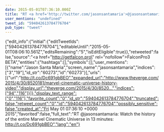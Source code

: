 ```yaml
---
date: 2015-05-01T07:36:10.000Z
title: "RT <a href='http://twitter.com/jasonsantamaria'>@jasonsantamaria</a>: Watch the history of the entire Marvel Cinematic Universe in 13 minutes: http://t.co/Dc691gbBEO″"
user_mentions: "undefined"
tweet_id: "594042613784776704"
pub_type: "tweet"
---
```

{"edit_info":{"initial":{"editTweetIds":["594042613784776704"],"editableUntil":"2015-05-01T08:06:10.561Z","editsRemaining":"5","isEditEligible":true}},"retweeted":false,"source":"<a href=\"http://getfalcon.pro\" rel=\"nofollow\">FalconPro3 BETA</a>","entities":{"hashtags":[],"symbols":[],"user_mentions":[{"name":"Jason Santa Maria","screen_name":"jasonsantamaria","indices":["3","19"],"id_str":"60273","id":"60273"}],"urls":[{"url":"http://t.co/Dc691gbBEO","expanded_url":"http://www.theverge.com/2015/4/30/8520181/marvel-cinematic-universe-history-video","display_url":"theverge.com/2015/4/30/8520…","indices":["94","116"]}]},"display_text_range":["0","116"],"favorite_count":"0","id_str":"594042613784776704","truncated":false,"retweet_count":"0","id":"594042613784776704","possibly_sensitive":false,"created_at":"Fri May 01 07:36:10 +0000 2015","favorited":false,"full_text":"RT @jasonsantamaria: Watch the history of the entire Marvel Cinematic Universe in 13 minutes: http://t.co/Dc691gbBEO","lang":"en"}
